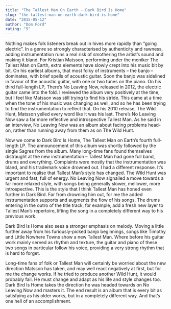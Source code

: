 ```yaml
---
title: "The Tallest Man On Earth - Dark Bird Is Home"
slug: "the-tallest-man-on-earth-dark-bird-is-home"
date: "2015-05-12"
author: "Dom Ford"
rating: "5"
---
```


Nothing makes folk listeners break out in hives more rapidly than “going electric”. In a genre so strongly characterised by authenticity and rawness, adding instrumentation runs a real risk of smothering the artist’s sound and making it bland. For Kristian Matsson, performing under the moniker The Tallest Man on Earth, extra elements have slowly crept into his music bit by bit. On his earliest albums, that most folky of instruments – the banjo – dominates, with brief spells of acoustic guitar. Soon the banjo was sidelined in favour of the acoustic guitar, with one or two tunes on the piano. On his third full-length LP, There’s No Leaving Now, released in 2012, the electric guitar came into the fold. I reviewed the album very positively at the time, but I feel like Matsson was still trying to find his stride. This came at a time when the tone of his music was changing as well, and so he has been trying to find the instrumentation to reflect that. On his 2010 release, The Wild Hunt, Matsson yelled every word like it was his last. There’s No Leaving Now saw a far more reflective and introspective Tallest Man. As he said in an interview, No Leaving Now was an album about facing problems head-on, rather than running away from them as on The Wild Hunt.

Now we come to Dark Bird Is Home, The Tallest Man on Earth’s fourth full-length LP. The announcement of this album was shortly followed by the single Sagres from the album. Many long-time fans found themselves distraught at the new instrumentation – Tallest Man had gone full band, drums and everything. Complaints were mostly that the instrumentation was bland, and his trademark voice drowned out. I had a different response. It’s important to realise that Tallest Man’s style has changed. The Wild Hunt was urgent and fast, full of energy. No Leaving Now signalled a move towards a far more relaxed style, with songs being generally slower, mellower, more introspective. This is the style that I think Tallest Man has honed even further in Dark Bird. Far from drowning him out, for me the added instrumentation supports and augments the flow of his songs. The drums entering in the outro of the title track, for example, add a fresh new layer to Tallest Man’s repertoire, lifting the song in a completely different way to his previous work.

Dark Bird Is Home also sees a stronger emphasis on melody. Moving a little further away from his furiously-picked banjo beginnings, songs like Timothy and Little Nowhere Towns show a new Tallest Man. Where before his guitar work mainly served as rhythm and texture, the guitar and piano of these two songs in particular follow his voice, providing a very strong rhythm that is hard to forget.

Long-time fans of folk or Tallest Man will certainly be worried about the new direction Matsson has taken, and may well react negatively at first, but for me the change works. If he tried to produce another Wild Hunt, it would probably fail. He must change and adapt as his life and style changes too. Dark Bird Is Home takes the direction he was headed towards on No Leaving Now and masters it. The end result is an album that is every bit as satisfying as his older works, but in a completely different way. And that’s one hell of an accomplishment.
